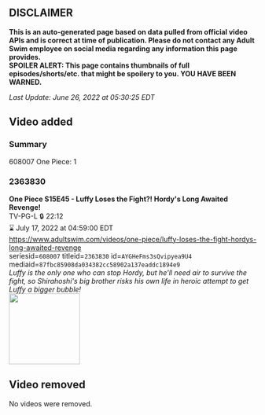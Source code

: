 ## DISCLAIMER
**This is an auto-generated page based on data pulled from official video APIs and is correct at time of publication. Please do not contact any Adult Swim employee on social media regarding any information this page provides.**  
**SPOILER ALERT: This page contains thumbnails of full episodes/shorts/etc. that might be spoilery to you. YOU HAVE BEEN WARNED.**  

_Last Update: June 26, 2022 at 05:30:25 EDT_
## Video added
### Summary
608007 One Piece: 1  
### 2363830
**One Piece S15E45 - Luffy Loses the Fight?! Hordy's Long Awaited Revenge!**  
TV-PG-L 🔒 22:12  
⌛ July 17, 2022 at 04:59:00 EDT  
https://www.adultswim.com/videos/one-piece/luffy-loses-the-fight-hordys-long-awaited-revenge  
seriesid=`608007` titleid=`2363830` id=`AYGHeFms3sQvipyea9U4` mediaid=`87fbc85908da034382cc58902a137eaddc1894e9`  
_Luffy is the only one who can stop Hordy, but he'll need air to survive the fight, so Shirahoshi's big brother risks his own life in heroic attempt to get Luffy a bigger bubble!_  
<a href="https://media.cdn.adultswim.com/uploads/20220621/thumbnails/2_226211413314-OnePiece_562_LuffyLosesTheFightHordysLongRevenge.png"><img src="https://media.cdn.adultswim.com/uploads/20220621/thumbnails/2_226211413314-OnePiece_562_LuffyLosesTheFightHordysLongRevenge.png" height="144px" /></a>
## Video removed
No videos were removed.  
